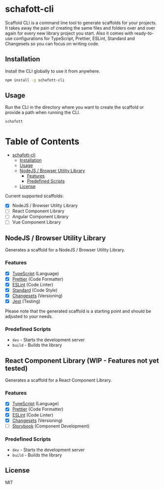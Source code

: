 # schafott-cli

Scaffold CLI is a command line tool to generate scaffolds for your projects. It takes away the pain of creating the same files and folders over and over again for every new library project you start. Also it comes with ready-to-use configurations for TypeScript, Prettier, ESLint, Standard and Changesets so you can focus on writing code.

## Installation
Install the CLI globally to use it from anywhere.

```bash
npm install -g schafott-cli
```

## Usage
Run the CLI in the directory where you want to create the scaffold or provide a path when running the CLI.

```bash
schafott
```

Table of Contents
=================

   * [schafott-cli](#schafott-cli)
      * [Installation](#installation)
      * [Usage](#usage)
      * [NodeJS / Browser Utility Library](#nodejs--browser-utility-library)
         * [Features](#features)
         * [Predefined Scripts](#predefined-scripts)
      * [License](#license)

Current supported scaffolds:
- [x] NodeJS / Browser Utility Library
- [ ] React Component Library
- [ ] Angular Component Library
- [ ] Vue Component Library

## NodeJS / Browser Utility Library
Generates a scaffold for a NodeJS / Browser Utility Library.

### Features
- [x] [TypeScript](https://github.com/microsoft/TypeScript) (Language)
- [x] [Prettier](https://github.com/prettier/prettier) (Code Formatter)
- [x] [ESLint](https://github.com/eslint/eslint) (Code Linter)
- [x] [Standard](https://github.com/standard/standard) (Code Style)
- [x] [Changesets](https://github.com/changesets/changesets) (Versioning)
- [x] [Jest](https://github.com/jestjs/jest) (Testing)

Please note that the generated scaffold is a starting point and should be adjusted to your needs.

### Predefined Scripts
- `dev` - Starts the development server
- `build` - Builds the library

## React Component Library (WIP - Features not yet tested)
Generates a scaffold for a React Component Library.

### Features
- [x] [TypeScript](https://github.com/microsoft/TypeScript) (Language)
- [x] [Prettier](https://github.com/prettier/prettier) (Code Formatter)
- [x] [ESLint](https://github.com/eslint/eslint) (Code Linter)
- [x] [Changesets](https://github.com/changesets/changesets) (Versioning)
- [ ] [Storybook](https://github.com/storybookjs/storybook)  (Component Development)

### Predefined Scripts
- `dev` - Starts the development server
- `build` - Builds the library



## License
MIT

